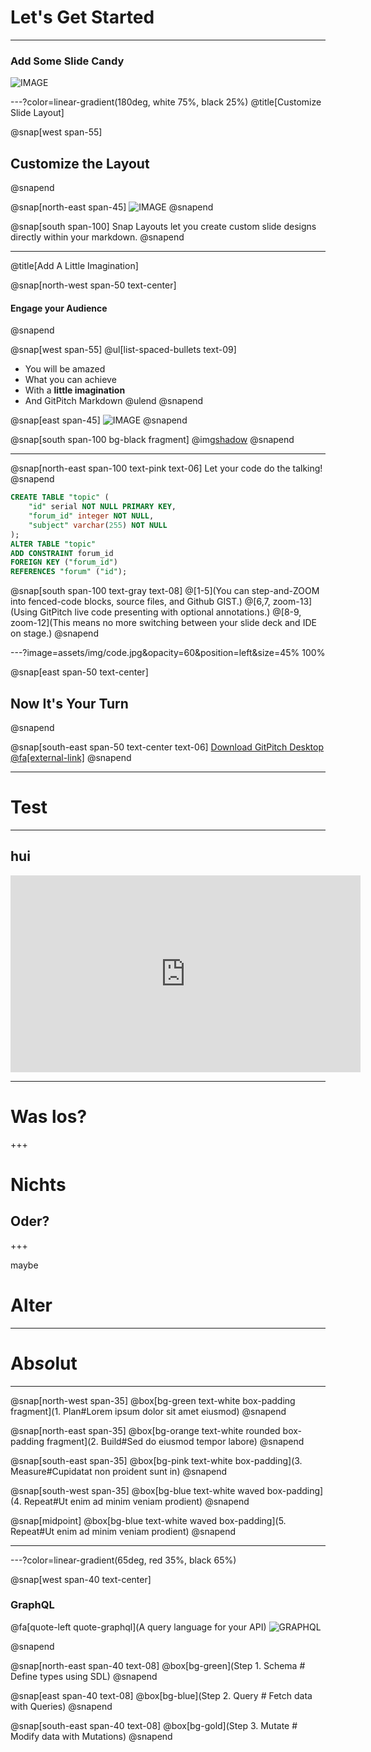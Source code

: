 # Let's Get **Started**

---

### Add Some Slide Candy

![IMAGE](assets/img/presentation.png)

---?color=linear-gradient(180deg, white 75%, black 25%)
@title[Customize Slide Layout]

@snap[west span-55]
## Customize the Layout
@snapend

@snap[north-east span-45]
![IMAGE](assets/img/presentation.png)
@snapend

@snap[south span-100]
Snap Layouts let you create custom slide designs directly within your markdown.
@snapend

---
@title[Add A Little Imagination]

@snap[north-west span-50 text-center]
#### Engage your Audience
@snapend

@snap[west span-55]
@ul[list-spaced-bullets text-09]
- You will be amazed
- What you can achieve
- With a **little imagination**
- And GitPitch Markdown
@ulend
@snapend

@snap[east span-45]
![IMAGE](assets/img/conference.png)
@snapend

@snap[south span-100 bg-black fragment]
@img[shadow](assets/img/conference.png)
@snapend

---

@snap[north-east span-100 text-pink text-06]
Let your code do the talking!
@snapend

```sql zoom-18
CREATE TABLE "topic" (
    "id" serial NOT NULL PRIMARY KEY,
    "forum_id" integer NOT NULL,
    "subject" varchar(255) NOT NULL
);
ALTER TABLE "topic"
ADD CONSTRAINT forum_id
FOREIGN KEY ("forum_id")
REFERENCES "forum" ("id");
```

@snap[south span-100 text-gray text-08]
@[1-5](You can step-and-ZOOM into fenced-code blocks, source files, and Github GIST.)
@[6,7, zoom-13](Using GitPitch live code presenting with optional annotations.)
@[8-9, zoom-12](This means no more switching between your slide deck and IDE on stage.)
@snapend


---?image=assets/img/code.jpg&opacity=60&position=left&size=45% 100%

@snap[east span-50 text-center]
## Now It's **Your** Turn
@snapend

@snap[south-east span-50 text-center text-06]
[Download GitPitch Desktop @fa[external-link]](https://gitpitch.com/docs/getting-started/tutorial/)
@snapend

---

# Test 

---

## hui 

<iframe width="560" height="315" src="https://www.neuhland.net" frameborder="0" allow="accelerometer; autoplay; encrypted-media; gyroscope; picture-in-picture" allowfullscreen></iframe>

---

# Was **los?**

+++ 

# Nichts
## Oder? 

+++ 

maybe
# Alter

--- 

# Ab*so*lut

---

@snap[north-west span-35]
@box[bg-green text-white box-padding fragment](1. Plan#Lorem ipsum dolor sit amet eiusmod)
@snapend

@snap[north-east span-35]
@box[bg-orange text-white rounded box-padding fragment](2. Build#Sed do eiusmod tempor labore)
@snapend

@snap[south-east span-35]
@box[bg-pink text-white box-padding](3. Measure#Cupidatat non proident sunt in)
@snapend

@snap[south-west span-35]
@box[bg-blue text-white waved box-padding](4. Repeat#Ut enim ad minim veniam prodient)
@snapend

@snap[midpoint]
@box[bg-blue text-white waved box-padding](5. Repeat#Ut enim ad minim veniam prodient)
@snapend

---

---?color=linear-gradient(65deg, red 35%, black 65%)

@snap[west span-40 text-center]

### GraphQL
@fa[quote-left quote-graphql](A query language for your API)
![GRAPHQL](assets/img/graphql.png)

@snapend

@snap[north-east span-40 text-08]
@box[bg-green](Step 1. Schema # Define types using SDL)
@snapend

@snap[east span-40 text-08]
@box[bg-blue](Step 2. Query # Fetch data with Queries)
@snapend

@snap[south-east span-40 text-08]
@box[bg-gold](Step 3. Mutate # Modify data with Mutations)
@snapend
